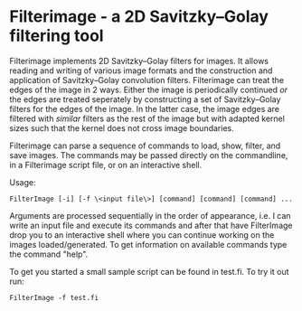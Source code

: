 # Filterimage - a 2D Savitzky–Golay filtering tool

Filterimage implements 2D Savitzky–Golay filters for images. It allows 
reading and writing of various image formats and the construction and 
application of Savitzky–Golay convolution filters. Filterimage can 
treat the edges of the image in 2 ways. Either the image is 
periodically continued _or_ the edges are treated seperately by 
constructing a set of Savitzky–Golay filters for the edges of the 
image. In the latter case, the image edges are filtered with _similar_ 
filters as the rest of the image but with adapted kernel sizes such 
that the kernel does not cross image boundaries. 

Filterimage can parse a sequence of commands to load, show, filter, and 
save images. The commands may be passed directly on the commandline, in
a Filterimage script file, or on an interactive shell.
 
Usage:

`FilterImage [-i] [-f \<input file\>] [command] [command] [command] ...`


Arguments are processed sequentially in the order of appearance, i.e. 
I can write an input file and execute its commands and after that have 
FilterImage drop you to an interactive shell where you can continue 
working on the images loaded/generated. To get information on available 
commands type the command "help".

To get you started a small sample script can be found in test.fi. To 
try it out run:

`FilterImage -f test.fi` 
